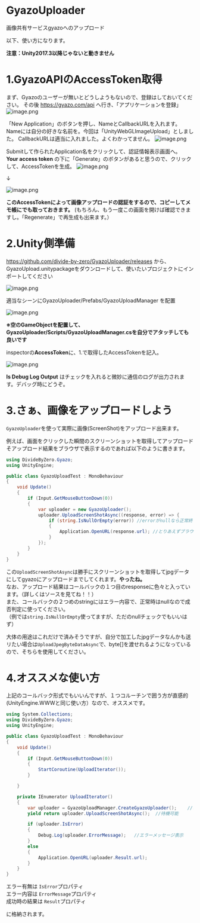 # GyazoUploader
画像共有サービスgyazoへのアップロード

以下、使い方になります。

**注意：Unity2017.3以降じゃないと動きません**

# 1.GyazoAPIのAccessToken取得
まず、Gyazoのユーザーが無いとどうしようもないので、登録はしておいてください。
その後 https://gyazo.com/api へ行き、「アプリケーションを登録」
![image.png](https://qiita-image-store.s3.amazonaws.com/0/37184/4674a542-97ee-896e-7eec-4a7f0c365c43.png)

「New Application」のボタンを押し、NameとCallbackURLを入れます。
Nameには自分の好きな名前を。今回は「UnityWebGLImageUpload」としました。
CallbackURLは適当に入れました。よくわかってません。
![image.png](https://qiita-image-store.s3.amazonaws.com/0/37184/414ce329-a89b-559a-7fc3-9605efee5b9b.png)

Submitして作られたApplication名をクリックして、認証情報表示画面へ。
**Your access token** の下に「Generate」のボタンがあると思うので、クリックして、AccessTokenを生成。
![image.png](https://qiita-image-store.s3.amazonaws.com/0/37184/7931a398-8c13-3c8d-ed34-68365f96228d.png)

↓

![image.png](https://qiita-image-store.s3.amazonaws.com/0/37184/e7be3ad6-3b74-a300-0c33-59b8359f6538.png)

**このAccessTokenによって画像アップロードの認証をするので、コピーしてメモ帳にでも取っておきます。**
(もちろん、もう一度この画面を開けば確認できますし。「Regenerate」で再生成も出来ます。）

# 2.Unity側準備
https://github.com/divide-by-zero/GyazoUploader/releases から、GyazoUpload.unitypackageをダウンロードして、使いたいプロジェクトにインポートしてください

![image.png](https://qiita-image-store.s3.amazonaws.com/0/37184/0afc4de3-1396-f036-02a1-c2d927308971.png)

適当なシーンにGyazoUploader/Prefabs/GyazoUploadManager を配置

![image.png](https://qiita-image-store.s3.amazonaws.com/0/37184/a696bcfe-ba39-b7d0-e11f-08c9c5f91f0d.png)

**※空のGameObjectを配置して、GyazoUploader/Scripts/GyazoUploadManager.csを自分でアタッチしても良いです**

inspectorの**AccessToken**に、1.で取得したAccessTokenを記入。

![image.png](https://qiita-image-store.s3.amazonaws.com/0/37184/c18b9ef4-39dc-434c-15d8-ed23a23fb959.png)

**Is Debug Log Output** はチェックを入れると微妙に通信のログが出力されます。デバッグ時にどうぞ。

# 3.さぁ、画像をアップロードしよう
`GyazoUploader`を使って実際に画像(ScreenShot)をアップロード出来ます。

例えば、画面をクリックした瞬間のスクリーンショットを取得してアップロードそアップロード結果をブラウザで表示するのであれば以下のように書きます。

```csharp
using DivideByZero.Gyazo;
using UnityEngine;

public class GyazoUploadTest : MonoBehaviour
{
    void Update()
    {
        if (Input.GetMouseButtonDown(0))
        {
            var uploader = new GyazoUploader();
            uploader.UploadScreenShotAsync((response, error) => {
                if (string.IsNullOrEmpty(error)) //errorがnullなら正常終了
                {
                    Application.OpenURL(response.url); //とりあえずブラウザで開く
                }
            });
        }
    }
}
```

この`UploadScreenShotAsync`は勝手にスクリーンショットを取得してjpgデータにしてgyazoにアップロードまでしてくれます。**やったね。**  
なお、アップロード結果はコールバックの１つ目のresponseに色々と入っています。（詳しくはソースを見てね！！）  
また、コールバックの２つめのstringにはエラー内容で、正常時はnullなので成否判定に使ってください。  
（例では`string.IsNullOrEmpty`使ってますが、ただのnullチェックでもいいはず）  

大体の用途はこれだけで済みそうですが、自分で加工したjpgデータなんかも送リたい場合は`UploadJpegByteDataAsync`で、byte[]を渡せれるようになっているので、そちらを使用してください。  


# 4.オススメな使い方
上記のコールバック形式でもいいんですが、１つコルーチンで囲う方が直感的(UnityEngine.WWWと同じ使い方）なので、オススメです。

```csharp
using System.Collections;
using DivideByZero.Gyazo;
using UnityEngine;

public class GyazoUploadTest : MonoBehaviour
{
    void Update()
    {
        if (Input.GetMouseButtonDown(0))
        {
            StartCoroutine(UploadIterator());
        }

    }

    private IEnumerator UploadIterator()
    {
        var uploader = GyazoUploadManager.CreateGyazoUploader();    //これでも作れるけど new GyazoUploader()の方が短いって言う・・・
        yield return uploader.UploadScreenShotAsync();  //待機可能

        if (uploader.IsError)
        {
            Debug.Log(uploader.ErrorMessage);   //エラーメッセージ表示
        }
        else
        {
            Application.OpenURL(uploader.Result.url);
        }
    }
}
```

エラー有無は `IsError`プロパティ  
エラー内容は `ErrorMessage`プロパティ  
成功時の結果は `Result`プロパティ  

に格納されます。

